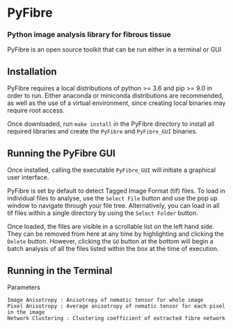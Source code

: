 # PyFibre
### Python image analysis library for fibrous tissue

PyFibre is an open source toolkit that can be run either in a terminal or GUI

Installation
------

PyFibre requires a local distributions of python >= 3.6 and pip >= 9.0 in order to run. Either anaconda or miniconda distributions are recommended, as well as the use of a virtual environment, since creating local binaries may require root access.

Once downloaded, run `make install` in the PyFibre directory to install all required libraries and create the `PyFibre` and `PyFibre_GUI` binaries.

Running the PyFibre GUI
----

Once installed, calling the executable `PyFibre_GUI` will initiate a graphical user interface.

PyFibre is set by default to detect Tagged Image Format (tif) files. To load in individual files to analyse, use the `Select File` button and use the pop up window to navigate through your file tree. Alternatively, you can load in all tif files within a single directory by using the `Select Folder` button.

Once loaded, the files are visible in a scrollable list on the left hand side. They can be removed from here at any time by highlighting and clicking the `Delete` button. However, clicking the `GO` button at the bottom will begin a batch analysis of all the files listed within the box at the time of execution.


Running in the Terminal
----



Parameters

	Image Anisotropy : Anisotropy of nematic tensor for whole image
	Pixel Anisotropy : Average anisotropy of nematic tensor for each pixel in the image
	Network Clustering : Clustering coefficient of extracted fibre network
